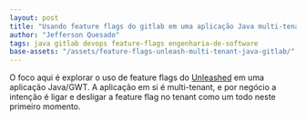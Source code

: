 ```yaml
---
layout: post
title: "Usando feature flags do gitlab em uma aplicação Java multi-tenant"
author: "Jefferson Quesado"
tags: java gitlab devops feature-flags engenharia-de-software
base-assets: "/assets/feature-flags-unleash-multi-tenant-java-gitlab/"
---
```


O foco aqui é explorar o uso de feature flags do [Unleashed](https://getunleash.io/)
em uma aplicação Java/GWT. A aplicação em si é multi-tenant, e por negócio a intenção
é ligar e desligar a feature flag no tenant como um todo neste primeiro momento.